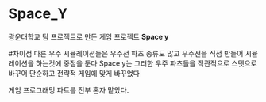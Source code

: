 # Space_Y

광운대학교 팀 프로젝트로 만든 게임 프로젝트
**Space y**

#차이점
다른 우주 시뮬레이션들은 우주선 파츠 종류도 많고 우주선을 직점 만들어 시뮬레이션을 하는것에 중점을 둔다
Space y는 그러한 우주 파츠들을 직관적으로 스텟으로 바꾸어 단순하고 전략적 게임에 맞게 바꾸었다

게임 프로그래밍 파트를 전부 혼자 맡았다.
